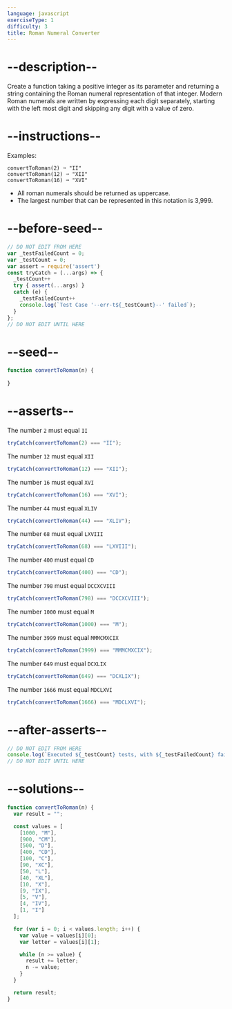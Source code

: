 ```yaml
---
language: javascript
exerciseType: 1
difficulty: 3
title: Roman Numeral Converter
---
```


# --description--

Create a function taking a positive integer as its parameter and returning a string containing the Roman numeral representation of that integer. Modern Roman numerals are written by expressing each digit separately, starting with the left most digit and skipping any digit with a value of zero.

# --instructions--

Examples:
```
convertToRoman(2) ➞ "II"
convertToRoman(12) ➞ "XII"
convertToRoman(16) ➞ "XVI"
```

- All roman numerals should be returned as uppercase.
- The largest number that can be represented in this notation is 3,999.

# --before-seed--

```javascript
// DO NOT EDIT FROM HERE
var _testFailedCount = 0;
var _testCount = 0;
var assert = require('assert')
const tryCatch = (...args) => {
  _testCount++
  try { assert(...args) }
  catch (e) {
    _testFailedCount++
    console.log(`Test Case '--err-t${_testCount}--' failed`);
  }
};
// DO NOT EDIT UNTIL HERE
```

# --seed--

```javascript
function convertToRoman(n) {
  
}
```

# --asserts--

The number `2` must equal `II` 

```javascript
tryCatch(convertToRoman(2) === "II");
```

The number `12` must equal `XII` 

```javascript
tryCatch(convertToRoman(12) === "XII");
```

The number `16` must equal `XVI`

```javascript
tryCatch(convertToRoman(16) === "XVI");
```

The number `44` must equal `XLIV`

```javascript
tryCatch(convertToRoman(44) === "XLIV");
```

The number `68` must equal `LXVIII`

```javascript
tryCatch(convertToRoman(68) === "LXVIII");
```

The number `400` must equal `CD`

```javascript
tryCatch(convertToRoman(400) === "CD");
```

The number `798` must equal `DCCXCVIII`

```javascript
tryCatch(convertToRoman(798) === "DCCXCVIII");
```

The number `1000` must equal `M`

```javascript
tryCatch(convertToRoman(1000) === "M");
```

The number `3999` must equal `MMMCMXCIX`

```javascript
tryCatch(convertToRoman(3999) === "MMMCMXCIX");
```

The number `649` must equal `DCXLIX`

```javascript
tryCatch(convertToRoman(649) === "DCXLIX");
```

The number `1666` must equal `MDCLXVI`

```javascript
tryCatch(convertToRoman(1666) === "MDCLXVI");
```

# --after-asserts--

```javascript
// DO NOT EDIT FROM HERE 
console.log(`Executed ${_testCount} tests, with ${_testFailedCount} failures`);
// DO NOT EDIT UNTIL HERE
```

# --solutions--

```javascript
function convertToRoman(n) {
  var result = "";

  const values = [
    [1000, "M"],
    [900, "CM"],
    [500, "D"],
    [400, "CD"],
    [100, "C"],
    [90, "XC"],
    [50, "L"],
    [40, "XL"],
    [10, "X"],
    [9, "IX"],
    [5, "V"],
    [4, "IV"],
    [1, "I"]
  ];

  for (var i = 0; i < values.length; i++) {
    var value = values[i][0];
    var letter = values[i][1];

    while (n >= value) {
      result += letter;
      n -= value;
    }
  }

  return result;
}
```

